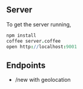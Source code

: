 
## Server

To get the server running,

```coffee
npm install
coffee server.coffee
open http://localhost:9001
```


## Endpoints

* /new with geolocation